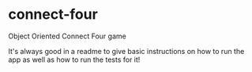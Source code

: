 # connect-four
Object Oriented Connect Four game

It's always good in a readme to give basic instructions on how to run the app as well as how to run the tests for it!
